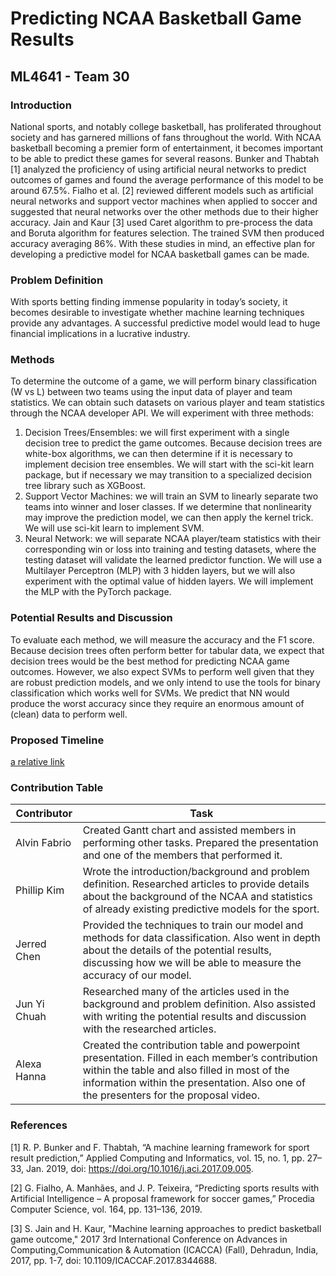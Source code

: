 # Predicting NCAA Basketball Game Results
## ML4641 - Team 30
### Introduction
National sports, and notably college basketball, has proliferated throughout society and has garnered millions of fans throughout the world. With NCAA basketball becoming a premier form of entertainment, it becomes important to be able to predict these games for several reasons. Bunker and Thabtah [1] analyzed the proficiency of using artificial neural networks to predict outcomes of games and found the average performance of this model to be around 67.5%. Fialho et al. [2] reviewed different models such as artificial neural networks and support vector machines when applied to soccer and suggested that neural networks over the other methods due to their higher accuracy. Jain and Kaur [3] used Caret algorithm to pre-process the data and Boruta algorithm for features selection. The trained SVM then produced accuracy averaging 86%. With these studies in mind, an effective plan for developing a predictive model for NCAA basketball games can be made.
### Problem Definition
With sports betting finding immense popularity in today’s society, it becomes desirable to investigate whether machine learning techniques provide any advantages. A successful predictive model would lead to huge financial implications in a lucrative industry.
### Methods
To determine the outcome of a game, we will perform binary classification (W vs L) between two teams using the input data of player and team statistics. We can obtain such datasets on various player and team statistics through the NCAA developer API. We will experiment with three methods:
1. Decision Trees/Ensembles: we will first experiment with a single decision tree to predict the game outcomes. Because decision trees are white-box algorithms, we can then determine if it is necessary to implement decision tree ensembles. We will start with the sci-kit learn package, but if necessary we may transition to a specialized decision tree library such as XGBoost.
2. Support Vector Machines: we will train an SVM to linearly separate two teams into winner and loser classes. If we determine that nonlinearity may improve the prediction model, we can then apply the kernel trick. We will use sci-kit learn to implement SVM.
3. Neural Network: we will separate NCAA player/team statistics with their corresponding win or loss into training and testing datasets, where the testing dataset will validate the learned predictor function. We will use a Multilayer Perceptron (MLP) with 3 hidden layers, but we will also experiment with the optimal value of hidden layers. We will implement the MLP with the PyTorch package.

### Potential Results and Discussion
To evaluate each method, we will measure the accuracy and the F1 score. Because decision trees often perform better for tabular data, we expect that decision trees would be the best method for predicting NCAA game outcomes. However, we also expect SVMs to perform well given that they are robust prediction models, and we only intend to use the tools for binary classification which works well for SVMs. We predict that NN would produce the worst accuracy since they require an enormous amount of (clean) data to perform well.
### Proposed Timeline
[a relative link](GanttChart.xlsx)
### Contribution Table

| Contributor                    | Task                                                                     |
|--------------------------------|--------------------------------------------------------------------------|
| Alvin Fabrio                   | Created Gantt chart and assisted members in performing other tasks. Prepared the presentation and one of the members that performed it.                                                                                          |
| Phillip Kim                    | Wrote the introduction/background and problem definition. Researched articles to provide details about the background of the NCAA and statistics of already existing predictive models for the sport.                                |
| Jerred Chen                    | Provided the techniques to train our model and methods for data classification. Also went in depth about the details of the potential results, discussing how we will be able to measure the accuracy of our model.                 |
| Jun Yi Chuah                   | Researched many of the articles used in the background and problem definition. Also assisted with writing the potential results and discussion with the researched articles.                                                        |
| Alexa Hanna                    | Created the contribution table and powerpoint presentation. Filled in each member’s contribution within the table and also filled in most of the information within the presentation. Also one of the presenters for the proposal video.     

### References
[1] R. P. Bunker and F. Thabtah, “A machine learning framework for sport result prediction,” Applied Computing and Informatics, vol. 15, no. 1, pp. 27–33, Jan. 2019, doi: https://doi.org/10.1016/j.aci.2017.09.005.

[2] G. Fialho, A. Manhães, and J. P. Teixeira, “Predicting sports results with Artificial Intelligence – A proposal framework for soccer games,” Procedia Computer Science, vol. 164, pp. 131–136, 2019. 

[3] S. Jain and H. Kaur, "Machine learning approaches to predict basketball game outcome," 2017 3rd International Conference on Advances in Computing,Communication & Automation (ICACCA) (Fall), Dehradun, India, 2017, pp. 1-7, doi: 10.1109/ICACCAF.2017.8344688.
